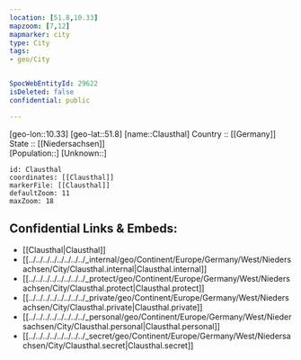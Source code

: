 ```yaml
---
location: [51.8,10.33] 
mapzoom: [7,12] 
mapmarker: city 
type: City
tags:
- geo/City


SpocWebEntityId: 29622
isDeleted: false
confidential: public

---
```

[geo-lon::10.33] 
[geo-lat::51.8] 
[name::Clausthal] 
Country :: [[Germany]]  
State :: [[Niedersachsen]]  
[Population::] 
[Unknown::] 


```leaflet
id: Clausthal
coordinates: [[Clausthal]] 
markerFile: [[Clausthal]] 
defaultZoom: 11 
maxZoom: 18
```


## Confidential Links & Embeds: 
- [[Clausthal|Clausthal]]  
- [[../../../../../../../../_internal/geo/Continent/Europe/Germany/West/Niedersachsen/City/Clausthal.internal|Clausthal.internal]] 
- [[../../../../../../../../_protect/geo/Continent/Europe/Germany/West/Niedersachsen/City/Clausthal.protect|Clausthal.protect]] 
- [[../../../../../../../../_private/geo/Continent/Europe/Germany/West/Niedersachsen/City/Clausthal.private|Clausthal.private]] 
- [[../../../../../../../../_personal/geo/Continent/Europe/Germany/West/Niedersachsen/City/Clausthal.personal|Clausthal.personal]] 
- [[../../../../../../../../_secret/geo/Continent/Europe/Germany/West/Niedersachsen/City/Clausthal.secret|Clausthal.secret]] 
